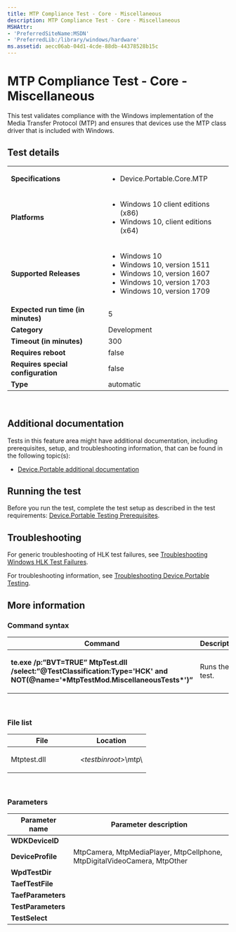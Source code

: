 ```yaml
---
title: MTP Compliance Test - Core - Miscellaneous
description: MTP Compliance Test - Core - Miscellaneous
MSHAttr:
- 'PreferredSiteName:MSDN'
- 'PreferredLib:/library/windows/hardware'
ms.assetid: aecc06ab-04d1-4cde-88db-44378528b15c
---
```


# <span id="p_hlk_test.e24cdda3-c9d0-424b-99dc-dfaca63bc992"></span>MTP Compliance Test - Core - Miscellaneous


This test validates compliance with the Windows implementation of the Media Transfer Protocol (MTP) and ensures that devices use the MTP class driver that is included with Windows.

## Test details
|||
|---|---|
| **Specifications**  | <ul><li>Device.Portable.Core.MTP</li></ul> |  
| **Platforms**   | <ul><li>Windows 10 client editions (x86)</li><li>Windows 10, client editions (x64)</li></ul> |
| **Supported Releases** | <ul><li>Windows 10</li><li>Windows 10, version 1511</li><li>Windows 10, version 1607</li><li>Windows 10, version 1703</li><li>Windows 10, version 1709</li></ul> |
|**Expected run time (in minutes)**| 5 |
|**Category**| Development |
|**Timeout (in minutes)**| 300 |
|**Requires reboot**| false |
|**Requires special configuration**| false |
|**Type**| automatic |

 

## <span id="Additional_documentation"></span><span id="additional_documentation"></span><span id="ADDITIONAL_DOCUMENTATION"></span>Additional documentation


Tests in this feature area might have additional documentation, including prerequisites, setup, and troubleshooting information, that can be found in the following topic(s):

-   [Device.Portable additional documentation](device-portable-additional-documentation.md)

## <span id="Running_the_test"></span><span id="running_the_test"></span><span id="RUNNING_THE_TEST"></span>Running the test


Before you run the test, complete the test setup as described in the test requirements: [Device.Portable Testing Prerequisites](deviceportable-testing-prerequisites.md).

## <span id="Troubleshooting"></span><span id="troubleshooting"></span><span id="TROUBLESHOOTING"></span>Troubleshooting


For generic troubleshooting of HLK test failures, see [Troubleshooting Windows HLK Test Failures](..\user\troubleshooting-windows-hlk-test-failures.md).

For troubleshooting information, see [Troubleshooting Device.Portable Testing](troubleshooting-deviceportable-testing.md).

## <span id="More_information"></span><span id="more_information"></span><span id="MORE_INFORMATION"></span>More information


### <span id="Command_syntax"></span><span id="command_syntax"></span><span id="COMMAND_SYNTAX"></span>Command syntax

<table>
<colgroup>
<col width="50%" />
<col width="50%" />
</colgroup>
<thead>
<tr class="header">
<th>Command</th>
<th>Description</th>
</tr>
</thead>
<tbody>
<tr class="odd">
<td><p><strong>te.exe /p:”BVT=TRUE” MtpTest.dll /select:”@TestClassification:Type='HCK' and NOT(@name='*MtpTestMod.MiscellaneousTests*')”</strong></p></td>
<td><p>Runs the test.</p></td>
</tr>
</tbody>
</table>

 

### <span id="File_list"></span><span id="file_list"></span><span id="FILE_LIST"></span>File list

<table>
<colgroup>
<col width="50%" />
<col width="50%" />
</colgroup>
<thead>
<tr class="header">
<th>File</th>
<th>Location</th>
</tr>
</thead>
<tbody>
<tr class="odd">
<td><p>Mtptest.dll</p></td>
<td><p><em>&lt;testbinroot&gt;</em>\mtp\</p></td>
</tr>
</tbody>
</table>

 

### <span id="Parameters"></span><span id="parameters"></span><span id="PARAMETERS"></span>Parameters

| Parameter name     | Parameter description                                                    |
|--------------------|--------------------------------------------------------------------------|
| **WDKDeviceID**    |                                                                          |
| **DeviceProfile**  | MtpCamera, MtpMediaPlayer, MtpCellphone, MtpDigitalVideoCamera, MtpOther |
| **WpdTestDir**     |                                                                          |
| **TaefTestFile**   |                                                                          |
| **TaefParameters** |                                                                          |
| **TestParameters** |                                                                          |
| **TestSelect**     |                                                                          |

 

 

 






